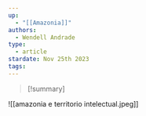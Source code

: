 ```yaml
---
up:
  - "[[Amazonia]]"
authors:
  - Wendell Andrade
type:
  - article
stardate: Nov 25th 2023
tags:
---
```

>[!summary]


![[amazonia e territorio intelectual.jpeg]]